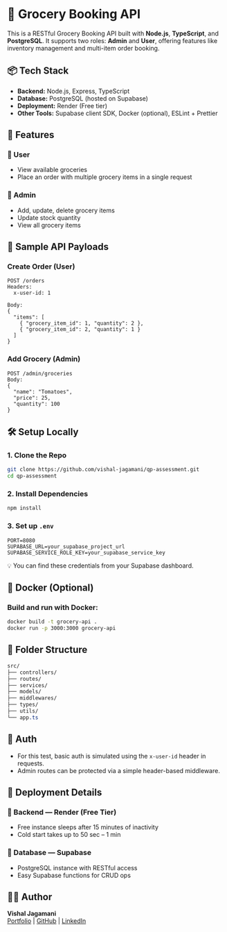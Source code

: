 # 🛒 Grocery Booking API

This is a RESTful Grocery Booking API built with **Node.js**, **TypeScript**, and **PostgreSQL**. It supports two roles: **Admin** and **User**, offering features like inventory management and multi-item order booking.


## 📦 Tech Stack

- **Backend:** Node.js, Express, TypeScript
- **Database:** PostgreSQL (hosted on Supabase)
- **Deployment:** Render (Free tier)
- **Other Tools:** Supabase client SDK, Docker (optional), ESLint + Prettier


## 🚀 Features
### 👤 User

- View available groceries
- Place an order with multiple grocery items in a single request

### 🔐 Admin

- Add, update, delete grocery items
- Update stock quantity
- View all grocery items


## 🧪 Sample API Payloads
### Create Order (User)

```http
POST /orders
Headers:
  x-user-id: 1

Body:
{
  "items": [
    { "grocery_item_id": 1, "quantity": 2 },
    { "grocery_item_id": 2, "quantity": 1 }
  ]
}
```

### Add Grocery (Admin)
```http
POST /admin/groceries
Body:
{
  "name": "Tomatoes",
  "price": 25,
  "quantity": 100
}

```


## 🛠️ Setup Locally
### 1. Clone the Repo

```bash
git clone https://github.com/vishal-jagamani/qp-assessment.git
cd qp-assessment
```

### 2. Install Dependencies
```bash
npm install
```

### 3. Set up `.env`
```env
PORT=8080
SUPABASE_URL=your_supabase_project_url
SUPABASE_SERVICE_ROLE_KEY=your_supabase_service_key
```
💡 You can find these credentials from your Supabase dashboard.


## 🐳 Docker (Optional)
### Build and run with Docker:

```bash
docker build -t grocery-api .
docker run -p 3000:3000 grocery-api
```


## 📁 Folder Structure

```css
src/
├── controllers/
├── routes/
├── services/
├── models/
├── middlewares/
├── types/
├── utils/
└── app.ts
```


## 🔐 Auth
- For this test, basic auth is simulated using the `x-user-id` header in requests.
- Admin routes can be protected via a simple header-based middleware.


## 📌 Deployment Details

### 🔹 Backend — Render (Free Tier)
- Free instance sleeps after 15 minutes of inactivity
- Cold start takes up to 50 sec – 1 min

### 🔹 Database — Supabase
- PostgreSQL instance with RESTful access
- Easy Supabase functions for CRUD ops


## 👨‍💻 Author
**Vishal Jagamani**  
[Portfolio](https://vishaljagamani.vercel.app) |
[GitHub](https://github.com/vishal-jagamani) | [LinkedIn](https://www.linkedin.com/in/vishaljagamani)
